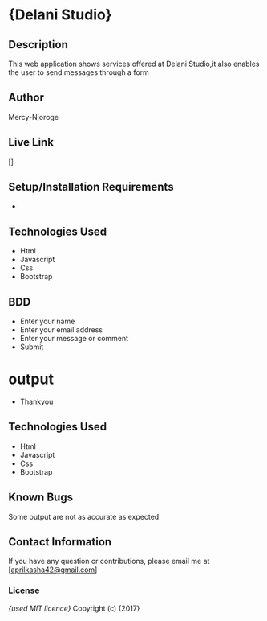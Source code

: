 # {Delani Studio}
## Description
This web application shows services offered at Delani Studio,it also enables the user to send messages through a form
## Author
Mercy-Njoroge
## Live Link
 []
## Setup/Installation Requirements
* 
## Technologies Used
* Html
* Javascript
* Css
* Bootstrap
## BDD
* Enter your name 
* Enter your email address
* Enter your message or comment
* Submit
# output
* Thankyou
## Technologies Used
* Html
* Javascript
* Css
* Bootstrap
## Known Bugs
Some output are not as accurate as expected.
## Contact Information
If you have any question or contributions, please email me at [aprilkasha42@gmail.com]

### License
*{used MIT licence}*
Copyright (c) {2017}